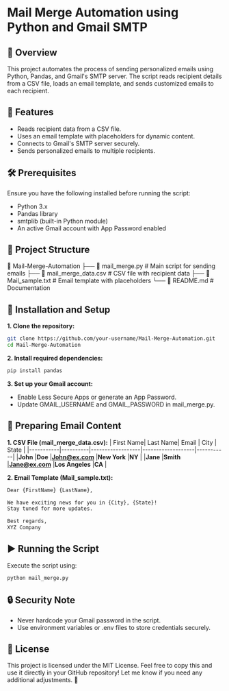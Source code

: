 # Mail Merge Automation using Python and Gmail SMTP

## 📌 Overview

  This project automates the process of sending personalized emails using Python, Pandas, and Gmail's SMTP server. The script reads recipient details from a CSV file, loads an email template, and sends customized emails to each recipient.

## 🔧 Features
- Reads recipient data from a CSV file.
- Uses an email template with placeholders for dynamic content.
- Connects to Gmail's SMTP server securely.
- Sends personalized emails to multiple recipients.

## 🛠 Prerequisites
  Ensure you have the following installed before running the script:
  - Python 3.x
  - Pandas library
  - smtplib (built-in Python module)
  - An active Gmail account with App Password enabled

## 📂 Project Structure

📂 Mail-Merge-Automation
├── 📄 mail_merge.py       # Main script for sending emails
├── 📄 mail_merge_data.csv # CSV file with recipient data
├── 📄 Mail_sample.txt     # Email template with placeholders
└── 📄 README.md           # Documentation

## 🚀 Installation and Setup
**1. Clone the repository:**
```bash
git clone https://github.com/your-username/Mail-Merge-Automation.git
cd Mail-Merge-Automation
```
**2. Install required dependencies:**
```bash
pip install pandas
```
**3. Set up your Gmail account:**
- Enable Less Secure Apps or generate an App Password.
- Update GMAIL_USERNAME and GMAIL_PASSWORD in mail_merge.py.

## 📝 Preparing Email Content
**1. CSV File (mail_merge_data.csv):**
| First Name| Last Name| Email            | City              | State     |
|-----------|----------|------------------|-------------------|-----------|
|**John**   |**Doe**   |**John@ex.com**   |**New York**       |**NY**     |
|**Jane**   |**Smith** |**Jane@ex.com**   |**Los Angeles**    |**CA**     |

**2. Email Template (Mail_sample.txt):**
```bash
Dear {FirstName} {LastName},

We have exciting news for you in {City}, {State}!
Stay tuned for more updates.

Best regards,
XYZ Company
```

## ▶️ Running the Script
Execute the script using:
```bash
python mail_merge.py
```

## 🔒 Security Note
- Never hardcode your Gmail password in the script.
- Use environment variables or .env files to store credentials securely.

## 📜 License
This project is licensed under the MIT License.
Feel free to copy this and use it directly in your GitHub repository! Let me know if you need any additional adjustments. 🚀
